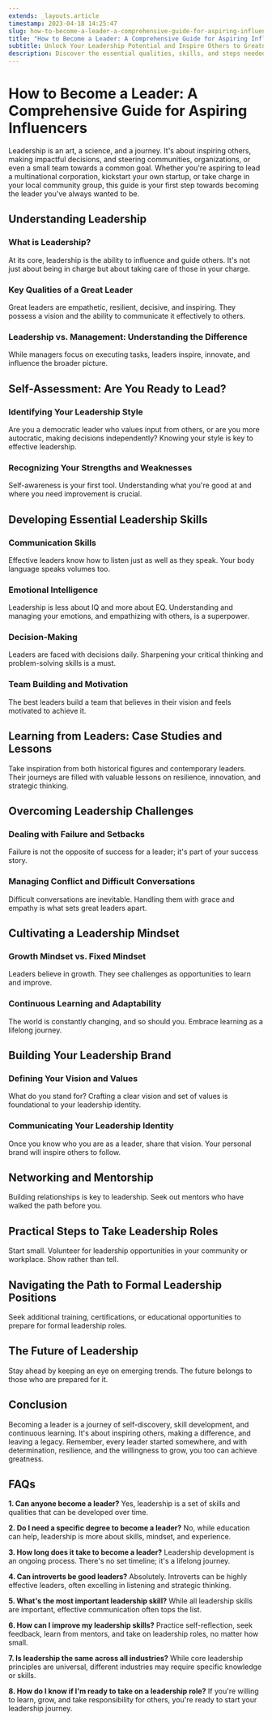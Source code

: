 ```yaml
---
extends: _layouts.article
timestamp: 2023-04-18 14:25:47
slug: how-to-become-a-leader-a-comprehensive-guide-for-aspiring-influencers
title: "How to Become a Leader: A Comprehensive Guide for Aspiring Influencers"
subtitle: Unlock Your Leadership Potential and Inspire Others to Greatness
description: Discover the essential qualities, skills, and steps needed to become an effective leader. This guide offers actionable advice, insights from successful leaders, and practical tips to start your leadership journey.
---
```


# How to Become a Leader: A Comprehensive Guide for Aspiring Influencers

Leadership is an art, a science, and a journey. It's about inspiring others, making impactful decisions, and steering communities, organizations, or even a small team towards a common goal. Whether you're aspiring to lead a multinational corporation, kickstart your own startup, or take charge in your local community group, this guide is your first step towards becoming the leader you've always wanted to be.

## Understanding Leadership

### What is Leadership?
At its core, leadership is the ability to influence and guide others. It's not just about being in charge but about taking care of those in your charge.

### Key Qualities of a Great Leader
Great leaders are empathetic, resilient, decisive, and inspiring. They possess a vision and the ability to communicate it effectively to others.

### Leadership vs. Management: Understanding the Difference
While managers focus on executing tasks, leaders inspire, innovate, and influence the broader picture.

## Self-Assessment: Are You Ready to Lead?

### Identifying Your Leadership Style
Are you a democratic leader who values input from others, or are you more autocratic, making decisions independently? Knowing your style is key to effective leadership.

### Recognizing Your Strengths and Weaknesses
Self-awareness is your first tool. Understanding what you're good at and where you need improvement is crucial.

## Developing Essential Leadership Skills

### Communication Skills
Effective leaders know how to listen just as well as they speak. Your body language speaks volumes too.

### Emotional Intelligence
Leadership is less about IQ and more about EQ. Understanding and managing your emotions, and empathizing with others, is a superpower.

### Decision-Making
Leaders are faced with decisions daily. Sharpening your critical thinking and problem-solving skills is a must.

### Team Building and Motivation
The best leaders build a team that believes in their vision and feels motivated to achieve it.

## Learning from Leaders: Case Studies and Lessons

Take inspiration from both historical figures and contemporary leaders. Their journeys are filled with valuable lessons on resilience, innovation, and strategic thinking.

## Overcoming Leadership Challenges

### Dealing with Failure and Setbacks
Failure is not the opposite of success for a leader; it's part of your success story.

### Managing Conflict and Difficult Conversations
Difficult conversations are inevitable. Handling them with grace and empathy is what sets great leaders apart.

## Cultivating a Leadership Mindset

### Growth Mindset vs. Fixed Mindset
Leaders believe in growth. They see challenges as opportunities to learn and improve.

### Continuous Learning and Adaptability
The world is constantly changing, and so should you. Embrace learning as a lifelong journey.

## Building Your Leadership Brand

### Defining Your Vision and Values
What do you stand for? Crafting a clear vision and set of values is foundational to your leadership identity.

### Communicating Your Leadership Identity
Once you know who you are as a leader, share that vision. Your personal brand will inspire others to follow.

## Networking and Mentorship

Building relationships is key to leadership. Seek out mentors who have walked the path before you.

## Practical Steps to Take Leadership Roles

Start small. Volunteer for leadership opportunities in your community or workplace. Show rather than tell.

## Navigating the Path to Formal Leadership Positions

Seek additional training, certifications, or educational opportunities to prepare for formal leadership roles.

## The Future of Leadership

Stay ahead by keeping an eye on emerging trends. The future belongs to those who are prepared for it.

## Conclusion

Becoming a leader is a journey of self-discovery, skill development, and continuous learning. It's about inspiring others, making a difference, and leaving a legacy. Remember, every leader started somewhere, and with determination, resilience, and the willingness to grow, you too can achieve greatness.

## FAQs

**1. Can anyone become a leader?**
Yes, leadership is a set of skills and qualities that can be developed over time.

**2. Do I need a specific degree to become a leader?**
No, while education can help, leadership is more about skills, mindset, and experience.

**3. How long does it take to become a leader?**
Leadership development is an ongoing process. There's no set timeline; it's a lifelong journey.

**4. Can introverts be good leaders?**
Absolutely. Introverts can be highly effective leaders, often excelling in listening and strategic thinking.

**5. What's the most important leadership skill?**
While all leadership skills are important, effective communication often tops the list.

**6. How can I improve my leadership skills?**
Practice self-reflection, seek feedback, learn from mentors, and take on leadership roles, no matter how small.

**7. Is leadership the same across all industries?**
While core leadership principles are universal, different industries may require specific knowledge or skills.

**8. How do I know if I'm ready to take on a leadership role?**
If you're willing to learn, grow, and take responsibility for others, you're ready to start your leadership journey.

